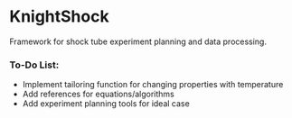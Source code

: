 # KnightShock
Framework for shock tube experiment planning and data processing.

### To-Do List:
- Implement tailoring function for changing properties with temperature
- Add references for equations/algorithms
- Add experiment planning tools for ideal case
